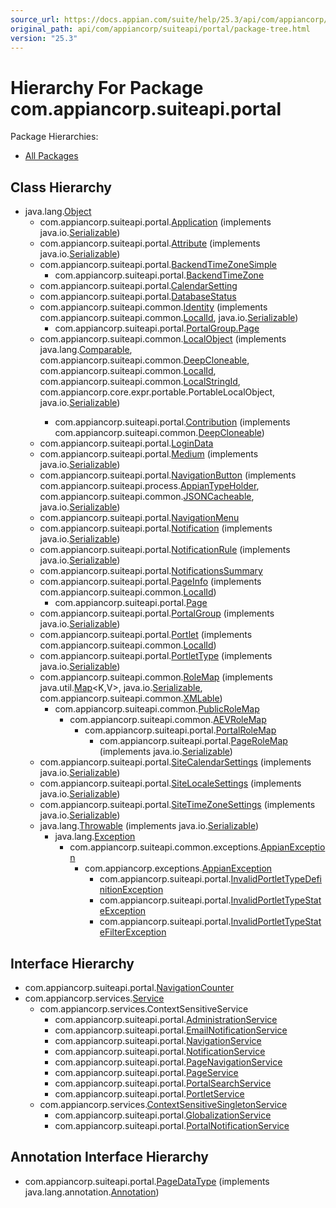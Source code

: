 ```yaml
---
source_url: https://docs.appian.com/suite/help/25.3/api/com/appiancorp/suiteapi/portal/package-tree.html
original_path: api/com/appiancorp/suiteapi/portal/package-tree.html
version: "25.3"
---
```


# Hierarchy For Package com.appiancorp.suiteapi.portal

Package Hierarchies:

-   [All Packages](../../../../overview-tree.html)

## Class Hierarchy

-   java.lang.[Object](https://docs.oracle.com/en/java/javase/17/docs/api/java.base/java/lang/Object.html "class or interface in java.lang")
    -   com.appiancorp.suiteapi.portal.[Application](Application.html "class in com.appiancorp.suiteapi.portal") (implements java.io.[Serializable](https://docs.oracle.com/en/java/javase/17/docs/api/java.base/java/io/Serializable.html "class or interface in java.io"))
    -   com.appiancorp.suiteapi.portal.[Attribute](Attribute.html "class in com.appiancorp.suiteapi.portal") (implements java.io.[Serializable](https://docs.oracle.com/en/java/javase/17/docs/api/java.base/java/io/Serializable.html "class or interface in java.io"))
    -   com.appiancorp.suiteapi.portal.[BackendTimeZoneSimple](BackendTimeZoneSimple.html "class in com.appiancorp.suiteapi.portal")
        -   com.appiancorp.suiteapi.portal.[BackendTimeZone](BackendTimeZone.html "class in com.appiancorp.suiteapi.portal")
    -   com.appiancorp.suiteapi.portal.[CalendarSetting](CalendarSetting.html "class in com.appiancorp.suiteapi.portal")
    -   com.appiancorp.suiteapi.portal.[DatabaseStatus](DatabaseStatus.html "class in com.appiancorp.suiteapi.portal")
    -   com.appiancorp.suiteapi.common.[Identity](../common/Identity.html "class in com.appiancorp.suiteapi.common") (implements com.appiancorp.suiteapi.common.[LocalId](../common/LocalId.html "interface in com.appiancorp.suiteapi.common"), java.io.[Serializable](https://docs.oracle.com/en/java/javase/17/docs/api/java.base/java/io/Serializable.html "class or interface in java.io"))
        -   com.appiancorp.suiteapi.portal.[PortalGroup.Page](PortalGroup.Page.html "class in com.appiancorp.suiteapi.portal")
    -   com.appiancorp.suiteapi.common.[LocalObject](../common/LocalObject.html "class in com.appiancorp.suiteapi.common") (implements java.lang.[Comparable](https://docs.oracle.com/en/java/javase/17/docs/api/java.base/java/lang/Comparable.html "class or interface in java.lang")<T>, com.appiancorp.suiteapi.common.[DeepCloneable](../common/DeepCloneable.html "interface in com.appiancorp.suiteapi.common"), com.appiancorp.suiteapi.common.[LocalId](../common/LocalId.html "interface in com.appiancorp.suiteapi.common"), com.appiancorp.suiteapi.common.[LocalStringId](../common/LocalStringId.html "interface in com.appiancorp.suiteapi.common"), com.appiancorp.core.expr.portable.PortableLocalObject, java.io.[Serializable](https://docs.oracle.com/en/java/javase/17/docs/api/java.base/java/io/Serializable.html "class or interface in java.io"))
        -   com.appiancorp.suiteapi.portal.[Contribution](Contribution.html "class in com.appiancorp.suiteapi.portal") (implements com.appiancorp.suiteapi.common.[DeepCloneable](../common/DeepCloneable.html "interface in com.appiancorp.suiteapi.common"))
    -   com.appiancorp.suiteapi.portal.[LoginData](LoginData.html "class in com.appiancorp.suiteapi.portal")
    -   com.appiancorp.suiteapi.portal.[Medium](Medium.html "class in com.appiancorp.suiteapi.portal") (implements java.io.[Serializable](https://docs.oracle.com/en/java/javase/17/docs/api/java.base/java/io/Serializable.html "class or interface in java.io"))
    -   com.appiancorp.suiteapi.portal.[NavigationButton](NavigationButton.html "class in com.appiancorp.suiteapi.portal") (implements com.appiancorp.suiteapi.process.[AppianTypeHolder](../process/AppianTypeHolder.html "interface in com.appiancorp.suiteapi.process"), com.appiancorp.suiteapi.common.[JSONCacheable](../common/JSONCacheable.html "interface in com.appiancorp.suiteapi.common"), java.io.[Serializable](https://docs.oracle.com/en/java/javase/17/docs/api/java.base/java/io/Serializable.html "class or interface in java.io"))
    -   com.appiancorp.suiteapi.portal.[NavigationMenu](NavigationMenu.html "class in com.appiancorp.suiteapi.portal")
    -   com.appiancorp.suiteapi.portal.[Notification](Notification.html "class in com.appiancorp.suiteapi.portal") (implements java.io.[Serializable](https://docs.oracle.com/en/java/javase/17/docs/api/java.base/java/io/Serializable.html "class or interface in java.io"))
    -   com.appiancorp.suiteapi.portal.[NotificationRule](NotificationRule.html "class in com.appiancorp.suiteapi.portal") (implements java.io.[Serializable](https://docs.oracle.com/en/java/javase/17/docs/api/java.base/java/io/Serializable.html "class or interface in java.io"))
    -   com.appiancorp.suiteapi.portal.[NotificationsSummary](NotificationsSummary.html "class in com.appiancorp.suiteapi.portal")
    -   com.appiancorp.suiteapi.portal.[PageInfo](PageInfo.html "class in com.appiancorp.suiteapi.portal") (implements com.appiancorp.suiteapi.common.[LocalId](../common/LocalId.html "interface in com.appiancorp.suiteapi.common"))
        -   com.appiancorp.suiteapi.portal.[Page](Page.html "class in com.appiancorp.suiteapi.portal")
    -   com.appiancorp.suiteapi.portal.[PortalGroup](PortalGroup.html "class in com.appiancorp.suiteapi.portal") (implements java.io.[Serializable](https://docs.oracle.com/en/java/javase/17/docs/api/java.base/java/io/Serializable.html "class or interface in java.io"))
    -   com.appiancorp.suiteapi.portal.[Portlet](Portlet.html "class in com.appiancorp.suiteapi.portal") (implements com.appiancorp.suiteapi.common.[LocalId](../common/LocalId.html "interface in com.appiancorp.suiteapi.common"))
    -   com.appiancorp.suiteapi.portal.[PortletType](PortletType.html "class in com.appiancorp.suiteapi.portal") (implements java.io.[Serializable](https://docs.oracle.com/en/java/javase/17/docs/api/java.base/java/io/Serializable.html "class or interface in java.io"))
    -   com.appiancorp.suiteapi.common.[RoleMap](../common/RoleMap.html "class in com.appiancorp.suiteapi.common") (implements java.util.[Map](https://docs.oracle.com/en/java/javase/17/docs/api/java.base/java/util/Map.html "class or interface in java.util")<K,V>, java.io.[Serializable](https://docs.oracle.com/en/java/javase/17/docs/api/java.base/java/io/Serializable.html "class or interface in java.io"), com.appiancorp.suiteapi.common.[XMLable](../common/XMLable.html "interface in com.appiancorp.suiteapi.common"))
        -   com.appiancorp.suiteapi.common.[PublicRoleMap](../common/PublicRoleMap.html "class in com.appiancorp.suiteapi.common")
            -   com.appiancorp.suiteapi.common.[AEVRoleMap](../common/AEVRoleMap.html "class in com.appiancorp.suiteapi.common")
                -   com.appiancorp.suiteapi.portal.[PortalRoleMap](PortalRoleMap.html "class in com.appiancorp.suiteapi.portal")
                    -   com.appiancorp.suiteapi.portal.[PageRoleMap](PageRoleMap.html "class in com.appiancorp.suiteapi.portal") (implements java.io.[Serializable](https://docs.oracle.com/en/java/javase/17/docs/api/java.base/java/io/Serializable.html "class or interface in java.io"))
    -   com.appiancorp.suiteapi.portal.[SiteCalendarSettings](SiteCalendarSettings.html "class in com.appiancorp.suiteapi.portal") (implements java.io.[Serializable](https://docs.oracle.com/en/java/javase/17/docs/api/java.base/java/io/Serializable.html "class or interface in java.io"))
    -   com.appiancorp.suiteapi.portal.[SiteLocaleSettings](SiteLocaleSettings.html "class in com.appiancorp.suiteapi.portal") (implements java.io.[Serializable](https://docs.oracle.com/en/java/javase/17/docs/api/java.base/java/io/Serializable.html "class or interface in java.io"))
    -   com.appiancorp.suiteapi.portal.[SiteTimeZoneSettings](SiteTimeZoneSettings.html "class in com.appiancorp.suiteapi.portal") (implements java.io.[Serializable](https://docs.oracle.com/en/java/javase/17/docs/api/java.base/java/io/Serializable.html "class or interface in java.io"))
    -   java.lang.[Throwable](https://docs.oracle.com/en/java/javase/17/docs/api/java.base/java/lang/Throwable.html "class or interface in java.lang") (implements java.io.[Serializable](https://docs.oracle.com/en/java/javase/17/docs/api/java.base/java/io/Serializable.html "class or interface in java.io"))
        -   java.lang.[Exception](https://docs.oracle.com/en/java/javase/17/docs/api/java.base/java/lang/Exception.html "class or interface in java.lang")
            -   com.appiancorp.suiteapi.common.exceptions.[AppianException](../common/exceptions/AppianException.html "class in com.appiancorp.suiteapi.common.exceptions")
                -   com.appiancorp.exceptions.[AppianException](../../exceptions/AppianException.html "class in com.appiancorp.exceptions")
                    -   com.appiancorp.suiteapi.portal.[InvalidPortletTypeDefinitionException](InvalidPortletTypeDefinitionException.html "class in com.appiancorp.suiteapi.portal")
                    -   com.appiancorp.suiteapi.portal.[InvalidPortletTypeStateException](InvalidPortletTypeStateException.html "class in com.appiancorp.suiteapi.portal")
                    -   com.appiancorp.suiteapi.portal.[InvalidPortletTypeStateFilterException](InvalidPortletTypeStateFilterException.html "class in com.appiancorp.suiteapi.portal")

## Interface Hierarchy

-   com.appiancorp.suiteapi.portal.[NavigationCounter](NavigationCounter.html "interface in com.appiancorp.suiteapi.portal")
-   com.appiancorp.services.[Service](../../services/Service.html "interface in com.appiancorp.services")
    -   com.appiancorp.services.ContextSensitiveService
        -   com.appiancorp.suiteapi.portal.[AdministrationService](AdministrationService.html "interface in com.appiancorp.suiteapi.portal")
        -   com.appiancorp.suiteapi.portal.[EmailNotificationService](EmailNotificationService.html "interface in com.appiancorp.suiteapi.portal")
        -   com.appiancorp.suiteapi.portal.[NavigationService](NavigationService.html "interface in com.appiancorp.suiteapi.portal")
        -   com.appiancorp.suiteapi.portal.[NotificationService](NotificationService.html "interface in com.appiancorp.suiteapi.portal")
        -   com.appiancorp.suiteapi.portal.[PageNavigationService](PageNavigationService.html "interface in com.appiancorp.suiteapi.portal")
        -   com.appiancorp.suiteapi.portal.[PageService](PageService.html "interface in com.appiancorp.suiteapi.portal")
        -   com.appiancorp.suiteapi.portal.[PortalSearchService](PortalSearchService.html "interface in com.appiancorp.suiteapi.portal")
        -   com.appiancorp.suiteapi.portal.[PortletService](PortletService.html "interface in com.appiancorp.suiteapi.portal")
    -   com.appiancorp.services.[ContextSensitiveSingletonService](../../services/ContextSensitiveSingletonService.html "interface in com.appiancorp.services")
        -   com.appiancorp.suiteapi.portal.[GlobalizationService](GlobalizationService.html "interface in com.appiancorp.suiteapi.portal")
        -   com.appiancorp.suiteapi.portal.[PortalNotificationService](PortalNotificationService.html "interface in com.appiancorp.suiteapi.portal")

## Annotation Interface Hierarchy

-   com.appiancorp.suiteapi.portal.[PageDataType](PageDataType.html "annotation interface in com.appiancorp.suiteapi.portal") (implements java.lang.annotation.[Annotation](https://docs.oracle.com/en/java/javase/17/docs/api/java.base/java/lang/annotation/Annotation.html "class or interface in java.lang.annotation"))